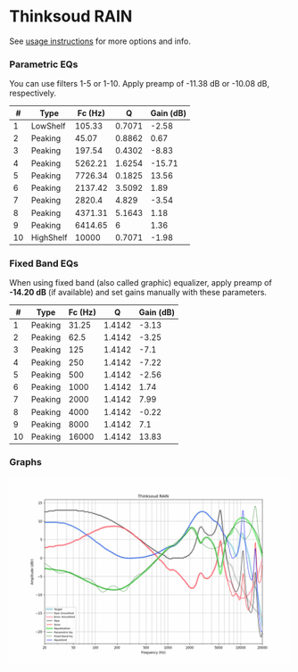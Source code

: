 # Thinksoud RAIN
See [usage instructions](https://github.com/jaakkopasanen/AutoEq#usage) for more options and info.

### Parametric EQs
You can use filters 1-5 or 1-10. Apply preamp of -11.38 dB or -10.08 dB, respectively.

|   # | Type      |   Fc (Hz) |      Q |   Gain (dB) |
|-----|-----------|-----------|--------|-------------|
|   1 | LowShelf  |    105.33 | 0.7071 |       -2.58 |
|   2 | Peaking   |     45.07 | 0.8862 |        0.67 |
|   3 | Peaking   |    197.54 | 0.4302 |       -8.83 |
|   4 | Peaking   |   5262.21 | 1.6254 |      -15.71 |
|   5 | Peaking   |   7726.34 | 0.1825 |       13.56 |
|   6 | Peaking   |   2137.42 | 3.5092 |        1.89 |
|   7 | Peaking   |   2820.4  | 4.829  |       -3.54 |
|   8 | Peaking   |   4371.31 | 5.1643 |        1.18 |
|   9 | Peaking   |   6414.65 | 6      |        1.36 |
|  10 | HighShelf |  10000    | 0.7071 |       -1.98 |

### Fixed Band EQs
When using fixed band (also called graphic) equalizer, apply preamp of **-14.20 dB** (if available) and set gains manually with these parameters.

|   # | Type    |   Fc (Hz) |      Q |   Gain (dB) |
|-----|---------|-----------|--------|-------------|
|   1 | Peaking |     31.25 | 1.4142 |       -3.13 |
|   2 | Peaking |     62.5  | 1.4142 |       -3.25 |
|   3 | Peaking |    125    | 1.4142 |       -7.1  |
|   4 | Peaking |    250    | 1.4142 |       -7.22 |
|   5 | Peaking |    500    | 1.4142 |       -2.56 |
|   6 | Peaking |   1000    | 1.4142 |        1.74 |
|   7 | Peaking |   2000    | 1.4142 |        7.99 |
|   8 | Peaking |   4000    | 1.4142 |       -0.22 |
|   9 | Peaking |   8000    | 1.4142 |        7.1  |
|  10 | Peaking |  16000    | 1.4142 |       13.83 |

### Graphs
![](./Thinksoud%20RAIN.png)
